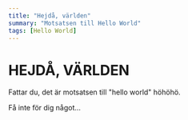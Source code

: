 ```yaml
---
title: "Hejdå, världen"
summary: "Motsatsen till Hello World"
tags: [Hello World]
---
```


# HEJDÅ, VÄRLDEN
Fattar du, det är motsatsen till "hello world" höhöhö.

Få inte för dig något...